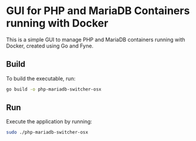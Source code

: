 # GUI for PHP and MariaDB Containers running with Docker

This is a simple GUI to manage PHP and MariaDB containers running with Docker, created using Go and Fyne.

## Build

To build the executable, run:

```bash
go build -o php-mariadb-switcher-osx
```

## Run

Execute the application by running:

```bash
sudo ./php-mariadb-switcher-osx
```
